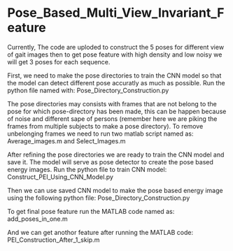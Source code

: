 # Pose_Based_Multi_View_Invariant_Feature

Currently, The code are uploded to construct the 5 poses for different view of gait images then to get pose feature with high density and low noisy we will get 3 poses for each sequence.

First, we need to make the pose directories to train the CNN model so that the model can detect different pose accuratly as much as possible. Run the python file named with: Pose_Directory_Construction.py

The pose directories may consists with frames that are not belong to the pose for which pose-directory has been made, this can be happen because of noise and different sape of persons (remember here we are piking the frames from multiple subjects to make a pose directory). To remove unbelonging frames we need to run two matlab script named as: Average_images.m and Select_Images.m

After refining the pose directories we are ready to train the CNN model and save it. The model will serve as pose detector to create the pose based energy images. Run the python file to train CNN model: Construct_PEI_Using_CNN_Model.py

Then we can use saved CNN model to make the pose based energy image using the following python file: Pose_Directory_Construction.py

To get final pose feature run the MATLAB code named as: add_poses_in_one.m

And we can get anothor feature after running the MATLAB code: PEI_Construction_After_1_skip.m


